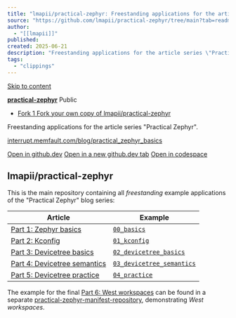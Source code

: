 ```yaml
---
title: "lmapii/practical-zephyr: Freestanding applications for the article series \"Practical Zephyr\"."
source: "https://github.com/lmapii/practical-zephyr/tree/main?tab=readme-ov-file"
author:
  - "[[lmapii]]"
published:
created: 2025-06-21
description: "Freestanding applications for the article series \"Practical Zephyr\". - lmapii/practical-zephyr"
tags:
  - "clippings"
---
```

[Skip to content](https://github.com/lmapii/practical-zephyr/tree/?tab=readme-ov-file#start-of-content)

**[practical-zephyr](https://github.com/lmapii/practical-zephyr)** Public

- [Fork 1 Fork your own copy of lmapii/practical-zephyr](https://github.com/lmapii/practical-zephyr/fork)

Freestanding applications for the article series "Practical Zephyr".

[interrupt.memfault.com/blog/practical\_zephyr\_basics](https://interrupt.memfault.com/blog/practical_zephyr_basics "https://interrupt.memfault.com/blog/practical_zephyr_basics")

[Open in github.dev](https://github.dev/) [Open in a new github.dev tab](https://github.dev/) [Open in codespace](https://github.com/codespaces/new/lmapii/practical-zephyr/tree/main?resume=1)

## lmapii/practical-zephyr

This is the main repository containing all *freestanding* example applications of the "Practical Zephyr" blog series:

| Article | Example |
| --- | --- |
| [Part 1: Zephyr basics](https://interrupt.memfault.com/blog/practical_zephyr_basics) | [`00_basics`](https://github.com/lmapii/practical-zephyr/blob/main/00_basics) |
| [Part 2: Kconfig](https://interrupt.memfault.com/blog/practical_zephyr_kconfig) | [`01_kconfig`](https://github.com/lmapii/practical-zephyr/blob/main/01_kconfig) |
| [Part 3: Devicetree basics](https://interrupt.memfault.com/blog/practical_zephyr_dt) | [`02_devicetree_basics`](https://github.com/lmapii/practical-zephyr/blob/main/02_devicetree_basics) |
| [Part 4: Devicetree semantics](https://interrupt.memfault.com/blog/practical_zephyr_dt_semantics) | [`03_devicetree_semantics`](https://github.com/lmapii/practical-zephyr/blob/main/03_devicetree_semantics) |
| [Part 5: Devicetree practice](https://interrupt.memfault.com/blog/practical_zephyr_05_dt_practice) | [`04_practice`](https://github.com/lmapii/practical-zephyr/blob/main/04_practice) |

The example for the final [Part 6: West workspaces](https://interrupt.memfault.com/blog/practical_zephyr_west) can be found in a separate [practical-zephyr-manifest-repository](https://github.com/lmapii/practical-zephyr-manifest-repository), demonstrating *West workspaces*.